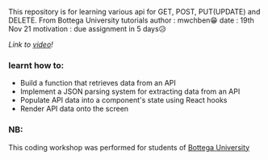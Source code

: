 This repository is for learning various api for GET, POST, PUT(UPDATE) and DELETE.
From Bottega University tutorials 
author : mwchben😁
date : 19th Nov 21
motivation : due assignment in 5 days😥


*Link to [video](https://youtu.be/3_f5ssj-pm8)!*

### learnt how to:

- Build a function that retrieves data from an API
- Implement a JSON parsing system for extracting data from an API
- Populate API data into a component's state using React hooks
- Render API data onto the screen

### NB: 
This coding workshop was performed for students of [Bottega University](https://bottega.edu/)